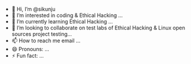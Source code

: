 - 👋 Hi, I’m @sikunju
- 👀 I’m interested in coding &  Ethical Hacking  ...
- 🌱 I’m currently learning  Ethical Hacking ...
- 💞️ I’m looking to collaborate on test labs of Ethical Hacking & Linux open sources project testing...
- 📫 How to reach me email ...
- 😄 Pronouns: ...
- ⚡ Fun fact: ...

<!---
sikunju/sikunju is a ✨ special ✨ repository because its `README.md` (this file) appears on your GitHub profile.
You can click the Preview link to take a look at your changes.
--->
